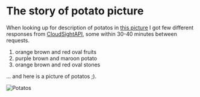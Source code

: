 # The story of potato picture

When looking up for description of potatos in [this picture](https://upload.wikimedia.org/wikipedia/commons/a/ab/Patates.jpg) I got few different responses from [CloudSightAPI](http://cloudsightapi.com/), some within 30-40 minutes between requests.

1. orange brown and red oval fruits
2. purple brown and maroon potato
3. orange brown and red oval stones

... and here is a picture of potatos ;).

![Potatos](https://upload.wikimedia.org/wikipedia/commons/a/ab/Patates.jpg)
